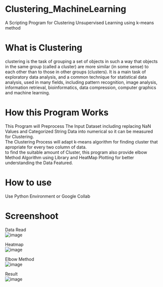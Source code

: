 # Clustering_MachineLearning
A Scripting Program for Clustering Unsupervised Learning using k-means method

# What is Clustering
clustering is the task of grouping a set of objects in such a way that objects in the same group (called a cluster) are more similar (in some sense) to each other than to those in other groups (clusters). It is a main task of exploratory data analysis, and a common technique for statistical data analysis, used in many fields, including pattern recognition, image analysis, information retrieval, bioinformatics, data compression, computer graphics and machine learning.

# How this Program Works
This Program will Preprocess The Input Dataset including replacing NaN Values and Categorized String Data into numerical so it can be measured for Clustering.  
The Clustering Process will adapt k-means algorithm for finding cluster that apropriate for every two column of data.  
to find the suitable amount of Cluster, this program also provide elbow Method Algorithm using Library and HeatMap Plotting for better understanding the Data Featured.  

# How to use
Use Python Environment or Google Collab

# Screenshoot
Data Read  
![image](https://user-images.githubusercontent.com/42132479/115760202-479b9800-a3cb-11eb-854d-2ce0a8f9ef51.png)  


Heatmap  
![image](https://user-images.githubusercontent.com/42132479/115760154-3783b880-a3cb-11eb-9609-ed2f79ddface.png)  

Elbow Method  
![image](https://user-images.githubusercontent.com/42132479/115760255-56824a80-a3cb-11eb-90d0-29e193e4e9fc.png)  

Result  
![image](https://user-images.githubusercontent.com/42132479/115760286-613cdf80-a3cb-11eb-96f8-6ce5874aae6f.png)


